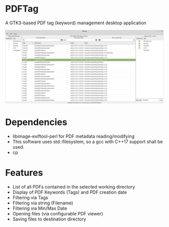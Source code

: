 # PDFTag
A GTK3-based PDF tag (keyword) management desktop application

![](res/Screenshot.png)

# Dependencies
* libimage-exiftool-perl for PDF metadata reading/modifying
* This software uses std::filesystem, so a gcc with C++17 support shall be used.
* cp

# Features
* List of all PDFs contained in the selected working directory
* Display of PDF Keywords (Tags) and PDF creation date
* Filtering via Tags
* Filtering via string (Filename)
* Filtering via Min/Max Date
* Opening files (via configurable PDF viewer)
* Saving files to destination directory
